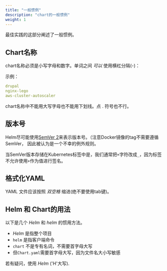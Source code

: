 ```yaml
---
title: "一般惯例"
description: "chart的一般惯例"
weight: 1
---
```


最佳实践的这部分阐述了一般惯例。

## Chart名称

chart名称必须是小写字母和数字。单词之间 _可以_ 使用横杠分隔(-)：

示例：

```yaml
drupal
nginx-lego
aws-cluster-autoscaler
```

chart名称中不能用大写字母也不能用下划线。点 . 符号也不行。

## 版本号

Helm尽可能使用[SemVer 2](https://semver.org)来表示版本号。（注意Docker镜像的tag不需要遵循SemVer，
因此被认为是一个不幸的例外规则。

当SemVer版本存储在Kubernetes标签中是，我们通常把`+`字符改成`_`，因为标签不允许使用`+`作为值进行签名。

## 格式化YAML

YAML 文件应该按照 _双空格_ 缩进(绝不要使用tab键)。

## Helm 和 Chart的用法

以下是几个 _Helm_ 和 _helm_ 的惯用方法。

- _Helm_ 是指整个项目
- `helm` 是指客户端命令
- `chart` 不是专有名词，不需要首字母大写
- 但`Chart.yaml`需要首字母大写，因为文件名大小写敏感

若有疑问，使用 _Helm_ ('H'大写).
